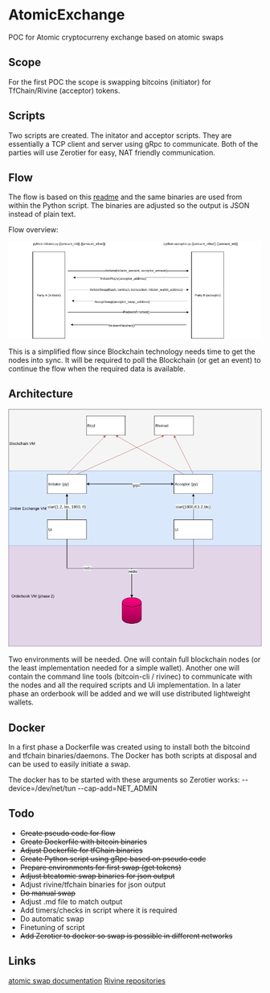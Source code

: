# AtomicExchange
POC for Atomic cryptocurreny exchange based on atomic swaps

## Scope
For the first POC the scope is swapping bitcoins (initiator) for TfChain/Rivine (acceptor) tokens.
## Scripts
Two scripts are created. The initator and acceptor scripts. They are essentially a TCP client and server using gRpc to communicate. Both of the parties will use Zerotier for easy, NAT friendly communication.

## Flow
The flow is based on this [readme](https://github.com/rivine/rivine/blob/master/doc/atomicswap/atomicswap.md) and the same binaries are used from within the Python script. The binaries are adjusted so the output is JSON instead of plain text.

Flow overview:

![exchangeflow](exchangeflow.png)

This is a simplified flow since Blockchain technology needs time to get the nodes into sync. It will be required to poll the Blockchain (or get an event) to continue the flow when the required data is available.

## Architecture 

![architecture](architecture.png)

Two environments will be needed. One will contain full blockchain nodes (or the least implementation needed for a simple wallet). Another one will contain the command line tools (bitcoin-cli / rivinec) to communicate with the nodes and all the required scripts and Ui implementation. In a later phase an orderbook will be added and we will use distributed lightweight wallets.


## Docker
In a first phase a Dockerfile was created using to install both the bitcoind and tfchain binaries/daemons. The Docker has both scripts at disposal and can be used to easily initiate a swap.

The docker has to be started with these arguments so Zerotier works:
--device=/dev/net/tun --cap-add=NET_ADMIN

## Todo
* ~~Create pseudo code for flow~~
* ~~Create Dockerfile with bitcoin binaries~~
* ~~Adjust Dockerfile for tfChain binaries~~
* ~~Create Python script using gRpc based on pseudo code~~
* ~~Prepare environments for first swap (get tokens)~~
* ~~Adjust btcatomic swap binaries for json output~~
* Adjust rivine/tfchain binaries for json output
* ~~Do manual swap~~
* Adjust .md file to match output
* Add timers/checks in script where it is required
* Do automatic swap
* Finetuning of script
* ~~Add Zerotier to docker so swap is possible in different networks~~

## Links
[atomic swap documentation](https://github.com/rivine/rivine/blob/master/doc/atomicswap/atomicswap.md)
[Rivine repositories](https://github.com/rivine/rivine)
